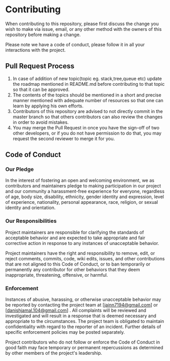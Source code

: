 # Contributing

When contributing to this repository, please first discuss the change you wish to make via issue,
email, or any other method with the owners of this repository before making a change. 

Please note we have a code of conduct, please follow it in all your interactions with the project.

## Pull Request Process

1. In case of addition of new topic(topic eg. stack,tree,queue etc) update the roadmap mentioned 
   in README.md before contributing to that topic so that it can be approved.
2. The contents of the topics should be mentioned in a short and precise manner mentioned with 
   adequate number of resources so that one can learn by applying his own efforts.
3. Contributors of this repository are advised to not directly commit in the master branch so 
   that others contributors can also review the changes in order to avoid mistakes.
4. You may merge the Pull Request in once you have the sign-off of two other developers, or if you 
   do not have permission to do that, you may request the second reviewer to merge it for you.

## Code of Conduct

### Our Pledge

In the interest of fostering an open and welcoming environment, we as
contributors and maintainers pledge to making participation in our project and
our community a harassment-free experience for everyone, regardless of age, body
size, disability, ethnicity, gender identity and expression, level of experience,
nationality, personal appearance, race, religion, or sexual identity and
orientation.

### Our Responsibilities

Project maintainers are responsible for clarifying the standards of acceptable
behavior and are expected to take appropriate and fair corrective action in
response to any instances of unacceptable behavior.

Project maintainers have the right and responsibility to remove, edit, or
reject comments, commits, code, wiki edits, issues, and other contributions
that are not aligned to this Code of Conduct, or to ban temporarily or
permanently any contributor for other behaviors that they deem inappropriate,
threatening, offensive, or harmful.

### Enforcement

Instances of abusive, harassing, or otherwise unacceptable behavior may be
reported by contacting the project team at [jainn7194@gmail.com] or [danishjamal.104@gmail.com] . All
complaints will be reviewed and investigated and will result in a response that
is deemed necessary and appropriate to the circumstances. The project team is
obligated to maintain confidentiality with regard to the reporter of an incident.
Further details of specific enforcement policies may be posted separately.

Project contributors who do not follow or enforce the Code of Conduct in good
faith may face temporary or permanent repercussions as determined by other
members of the project's leadership.

